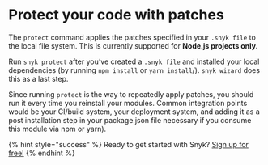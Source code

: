 # Protect your code with patches

The `protect` command applies the patches specified in your `.snyk file` to the local file system. This is currently supported for **Node.js projects only.**

Run `snyk protect` after you’ve created a `.snyk file` and installed your local dependencies \(by running `npm install` or `yarn install`\/). `snyk wizard` does this as a last step.

Since running `protect` is the way to repeatedly apply patches, you should run it every time you reinstall your modules. Common integration points would be your CI/build system, your deployment system, and adding it as a post installation step in your package.json file necessary if you consume this module via npm or yarn\).

{% hint style="success" %}
Ready to get started with Snyk? [Sign up for free!](https://snyk.io/login?cta=sign-up&loc=footer&page=support_docs_page)
{% endhint %}

